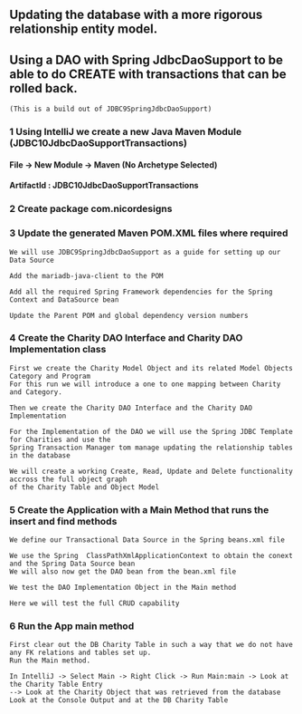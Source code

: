 ## Updating the database with a more rigorous relationship entity model.

## Using a DAO with Spring JdbcDaoSupport to be able to do CREATE with transactions that can be rolled back.

    (This is a build out of JDBC9SpringJdbcDaoSupport)

### 1 Using IntelliJ we create a new Java Maven Module (JDBC10JdbcDaoSupportTransactions)

#### File -> New Module -> Maven (No Archetype Selected)

#### ArtifactId : JDBC10JdbcDaoSupportTransactions

### 2 Create package com.nicordesigns

### 3 Update the generated Maven POM.XML files where required

    We will use JDBC9SpringJdbcDaoSupport as a guide for setting up our Data Source    

    Add the mariadb-java-client to the POM     

    Add all the required Spring Framework dependencies for the Spring Context and DataSource bean

    Update the Parent POM and global dependency version numbers

### 4  Create the Charity DAO Interface and Charity DAO Implementation class

    First we create the Charity Model Object and its related Model Objects Category and Program
    For this run we will introduce a one to one mapping between Charity and Category.

    Then we create the Charity DAO Interface and the Charity DAO Implementation

    For the Implementation of the DAO we will use the Spring JDBC Template for Charities and use the 
    Spring Transaction Manager tom manage updating the relationship tables in the database

    We will create a working Create, Read, Update and Delete functionality accross the full object graph
    of the Charity Table and Object Model

### 5  Create the Application with a Main Method that runs the insert and find methods

    We define our Transactional Data Source in the Spring beans.xml file

    We use the Spring  ClassPathXmlApplicationContext to obtain the conext and the Spring Data Source bean
    We will also now get the DAO bean from the bean.xml file

    We test the DAO Implementation Object in the Main method

    Here we will test the full CRUD capability

### 6 Run the App main method

    First clear out the DB Charity Table in such a way that we do not have any FK relations and tables set up.
    Run the Main method.

    In IntelliJ -> Select Main -> Right Click -> Run Main:main -> Look at the Charity Table Entry
    --> Look at the Charity Object that was retrieved from the database
    Look at the Console Output and at the DB Charity Table